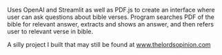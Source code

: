 Uses OpenAI and Streamlit as well as PDF.js to create an interface where user can ask questions about bible verses.
Program searches PDF of the bible for relevant answer, extracts and shows an answer, and then refers user to relevant verse in bible.

A silly project I built that may still be found at www.thelordsopinion.com

